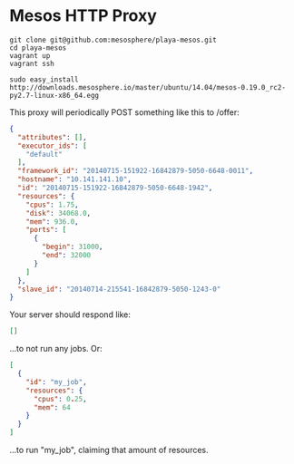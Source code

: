 Mesos HTTP Proxy
================

```shell
git clone git@github.com:mesosphere/playa-mesos.git
cd playa-mesos
vagrant up
vagrant ssh

sudo easy_install http://downloads.mesosphere.io/master/ubuntu/14.04/mesos-0.19.0_rc2-py2.7-linux-x86_64.egg
```

This proxy will periodically POST something like this to /offer:

```json
{
  "attributes": [],
  "executor_ids": [
    "default"
  ],
  "framework_id": "20140715-151922-16842879-5050-6648-0011",
  "hostname": "10.141.141.10",
  "id": "20140715-151922-16842879-5050-6648-1942",
  "resources": {
    "cpus": 1.75,
    "disk": 34068.0,
    "mem": 936.0,
    "ports": [
      {
        "begin": 31000,
        "end": 32000
      }
    ]
  },
  "slave_id": "20140714-215541-16842879-5050-1243-0"
}
```

Your server should respond like:

```json
[]
```

...to not run any jobs. Or:

```json
[
  {
    "id": "my_job",
    "resources": {
      "cpus": 0.25,
      "mem": 64
    }
  }
]
```

...to run "my_job", claiming that amount of resources.
